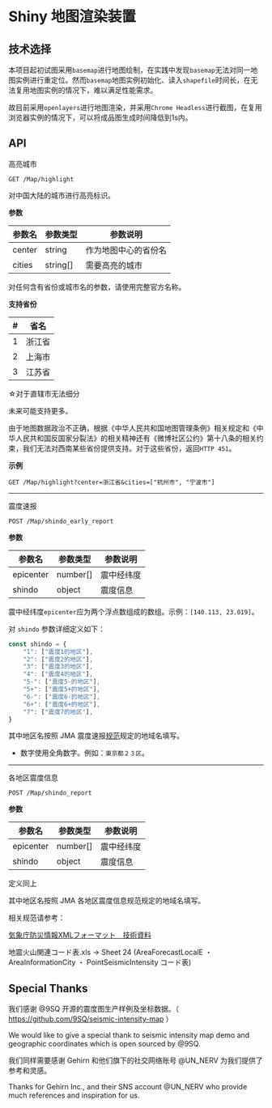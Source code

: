 # Shiny 地图渲染装置

## 技术选择

本项目起初试图采用`basemap`进行地图绘制，在实践中发现`basemap`无法对同一地图实例进行重定位。然而`basemap`地图实例初始化、读入`shapefile`时间长，在无法复用地图实例的情况下，难以满足性能需求。

故目前采用`openlayers`进行地图渲染，并采用`Chrome Headless`进行截图，在复用浏览器实例的情况下，可以将成品图生成时间降低到1s内。

## API

高亮城市 

`GET /Map/highlight`

对中国大陆的城市进行高亮标识。

**参数**

| 参数名 | 参数类型 | 参数说明 |
| ----  | ----     | --------|
| center | string | 作为地图中心的省份名 |
| cities | string[] | 需要高亮的城市 |

对任何含有省份或城市名的参数，请使用完整官方名称。

**支持省份**

| # | 省名 | 
| ----  | ----   
| 1 | 浙江省
| 2 | 上海市
| 3 | 江苏省

☆对于直辖市无法细分

未来可能支持更多。

由于地图数据政治不正确，根据《中华人民共和国地图管理条例》相关规定和《中华人民共和国反国家分裂法》的相关精神还有《微博社区公约》第十八条的相关约束，我们无法对西南某些省份提供支持。对于这些省份，返回`HTTP 451`。

**示例**

`GET /Map/highlight?center=浙江省&cities=["杭州市", "宁波市"]`

------

震度速报

`POST /Map/shindo_early_report`


**参数**

| 参数名 | 参数类型 | 参数说明 |
| ----  | ----     | --------|
| epicenter | number[] | 震中经纬度 |
| shindo | object | 震度信息 |

震中经纬度`epicenter`应为两个浮点数组成的数组。示例：`[140.113, 23.019]`。

对 `shindo` 参数详细定义如下：

```JavaScript
const shindo = {
    "1": ["震度1的地区"],
    "2": ["震度2的地区"],
    "3": ["震度3的地区"],
    "4": ["震度4的地区"],
    "5-": ["震度5-的地区"],
    "5+": ["震度5+的地区"],
    "6-": ["震度6-的地区"],
    "6+": ["震度6+的地区"],
    "7": ["震度7的地区"],
}
```

其中地区名按照 JMA 震度速报[规范](https://www.data.jma.go.jp/svd/eqev/data/joho/shindo-name.html)规定的地域名填写。

* 数字使用全角数字。例如：`東京都２３区`。

----

各地区震度信息

`POST /Map/shindo_report`

**参数**

| 参数名 | 参数类型 | 参数说明 |
| ----  | ----     | --------|
| epicenter | number[] | 震中经纬度 |
| shindo | object | 震度信息 |

定义同上

其中地区名按照 JMA 各地区震度信息规范规定的地域名填写。

相关规范请参考：

[気象庁防災情報XMLフォーマット　技術資料](http://xml.kishou.go.jp/tec_material.html)

地震火山関連コード表.xls -> Sheet 24 (AreaForecastLocalE ・ AreaInformationCity ・ PointSeismicIntensity コード表)


## Special Thanks

我们感谢 @9SQ 开源的震度图生产样例及坐标数据。（ https://github.com/9SQ/seismic-intensity-map ）

We would like to give a special thank to seismic intensity map demo and geographic coordinates which is open sourced by @9SQ.

我们同样需要感谢 Gehirn 和他们旗下的社交网络账号 @UN_NERV 为我们提供了参考和灵感。

Thanks for Gehirn Inc., and their SNS account @UN_NERV who provide much references and inspiration for us.